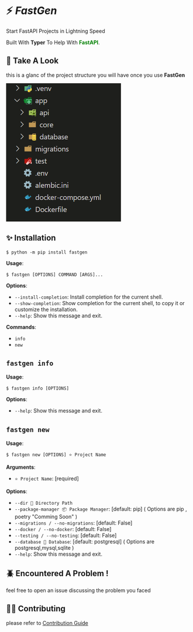 # ⚡ _**FastGen**_

Start FastAPI Projects in Lightning Speed

Built With **Typer** To Help With <span style="color:green">**FastAPI**</span>.

## 👀 **Take A Look**

this is a glanc of the project structure you will have once you use **FastGen**

![dirs_images](./docs/dir.png)

## ✨ **Installation**

```console
$ python -m pip install fastgen
```

**Usage**:

```console
$ fastgen [OPTIONS] COMMAND [ARGS]...
```

**Options**:

- `--install-completion`: Install completion for the current shell.
- `--show-completion`: Show completion for the current shell, to copy it or customize the installation.
- `--help`: Show this message and exit.

**Commands**:

- `info`
- `new`

## `fastgen info`

**Usage**:

```console
$ fastgen info [OPTIONS]
```

**Options**:

- `--help`: Show this message and exit.

## `fastgen new`

**Usage**:

```console
$ fastgen new [OPTIONS] ⭐ Project Name
```

**Arguments**:

- `⭐ Project Name`: [required]

**Options**:

- `--dir 📁 Directory Path`
- `--package-manager 📦 Package Manager`: [default: pip]
  ( Options are pip , poetry "Comming Soon" )
- `--migrations / --no-migrations`: [default: False]
- `--docker / --no-docker`: [default: False]
- `--testing / --no-testing`: [default: False]
- `--database 📅 Database`: [default: postgresql] ( Options are postgresql,mysql,sqlite )
- `--help`: Show this message and exit.

## 🪲 **Encountered A Problem !**

feel free to open an issue discussing the problem you faced

## 🤝🏻 **Contributing**

please refer to [Contribution Guide](./CONTRIBUTING.md)
